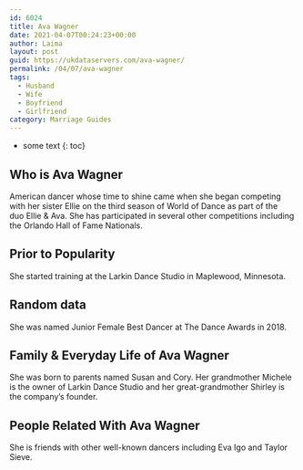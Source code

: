 ```yaml
---
id: 6024
title: Ava Wagner
date: 2021-04-07T00:24:23+00:00
author: Laima
layout: post
guid: https://ukdataservers.com/ava-wagner/
permalink: /04/07/ava-wagner
tags:
  - Husband
  - Wife
  - Boyfriend
  - Girlfriend
category: Marriage Guides
---
```


* some text
{: toc}


## Who is Ava Wagner
                  
                  
                  
American dancer whose time to shine came when she began competing with her sister Ellie on the third season of World of Dance as part of the duo Ellie & Ava. She has participated in several other competitions including the Orlando Hall of Fame Nationals. 
                  
              
            
              
            
                
                
                
## Prior to Popularity
                  
                  
                  
She started training at the Larkin Dance Studio in Maplewood, Minnesota. 
                  
              
            
              
            
                
                
                
## Random data
                  
                  
                  
She was named Junior Female Best Dancer at The Dance Awards in 2018.
                  
              
            
              
            
                
                
                
## Family & Everyday Life of Ava Wagner
                  
                  
                  
She was born to parents named Susan and Cory. Her grandmother Michele is the owner of Larkin Dance Studio and her great-grandmother Shirley is the company&#8217;s founder.
                  
              
            
              
            
                
                
                
## People Related With Ava Wagner
                  
                  
                  
She is friends with other well-known dancers including Eva Igo and Taylor Sieve.
                  
              
            
              
            
                
              
            
              
              
            
            
              
            
          
          
          
